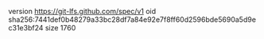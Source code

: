 version https://git-lfs.github.com/spec/v1
oid sha256:7441def0b48279a33bc28df7a84e92e7f8ff60d2596bde5690a5d9ec31e3bf24
size 1760
